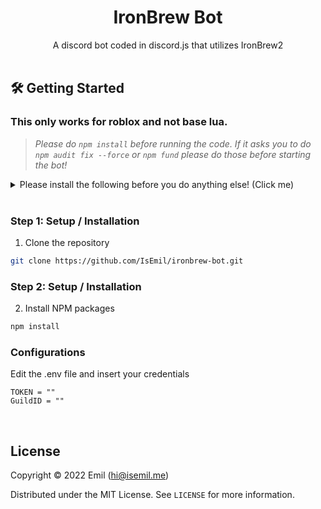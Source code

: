 <!-- Title -->
<h1 align="center">IronBrew Bot</h1>
  <p align="center">
    A discord bot coded in discord.js that utilizes IronBrew2
    <br />
</h1>

<br/>

<!-- Getting Started -->

## 🛠 Getting Started

### This only works for roblox and not base lua.

> *Please do `npm install` before running the code. If it asks you to do `npm audit fix --force` or `npm fund` please do those before starting the bot!*
<details>
<summary>Please install the following before you do anything else! (Click me)</summary>
<br>

<br>[.NET 6.0](https://dotnet.microsoft.com/en-us/download/dotnet/6.0)
<br>[.NET Core 3.1](https://dotnet.microsoft.com/en-us/download/dotnet/3.1)
<br>[.NET Core 2.0](https://dotnet.microsoft.com/en-us/download/dotnet/2.0)
<br><br>To get a local copy up and running follow these simple steps.
</details>


<br/>

<!-- Installation -->

### **Step 1:** Setup / Installation

1. Clone the repository

```sh
git clone https://github.com/IsEmil/ironbrew-bot.git
```

### **Step 2:** Setup / Installation

2. Install NPM packages

```sh
npm install
```

### Configurations

Edit the .env file and insert your credentials

```env
TOKEN = ""
GuildID = ""
```

<br/>

<!-- License -->
## License

Copyright © 2022 Emil (hi@isemil.me)

Distributed under the MIT License. See `LICENSE` for more information.
